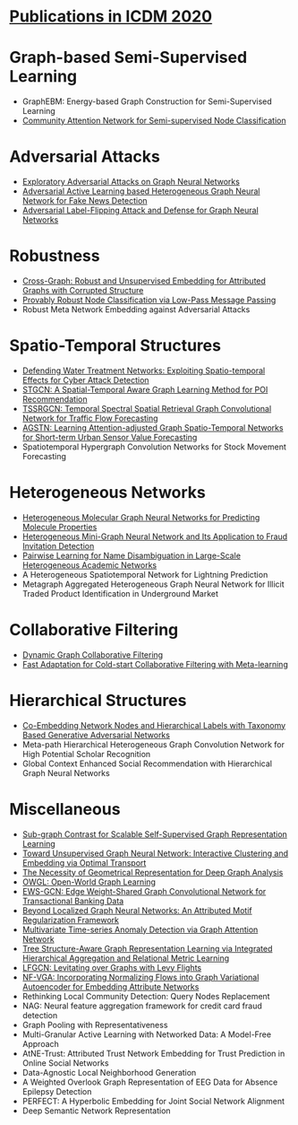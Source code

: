 # [Publications in ICDM 2020](http://icdm2020.bigke.org//detailed-program/)



# Graph-based Semi-Supervised Learning
- GraphEBM: Energy-based Graph Construction for Semi-Supervised Learning
- [Community Attention Network for Semi-supervised Node Classification](https://github.com/naganandy/graph-based-deep-learning-literature/blob/master/conference-publications/folders/publications_icdm20/cat_icdm20/README.md)



# Adversarial Attacks
- [Exploratory Adversarial Attacks on Graph Neural Networks](https://github.com/naganandy/graph-based-deep-learning-literature/blob/master/conference-publications/folders/publications_icdm20/epoatk_icdm20/README.md)
- [Adversarial Active Learning based Heterogeneous Graph Neural Network for Fake News Detection](https://github.com/naganandy/graph-based-deep-learning-literature/blob/master/conference-publications/folders/publications_icdm20/aahgnn_icdm20/README.md)
- [Adversarial Label-Flipping Attack and Defense for Graph Neural Networks](https://github.com/naganandy/graph-based-deep-learning-literature/blob/master/conference-publications/folders/publications_icdm20/lafak_icdm20/README.md)



# Robustness
- [Cross-Graph: Robust and Unsupervised Embedding for Attributed Graphs with Corrupted Structure](https://github.com/naganandy/graph-based-deep-learning-literature/blob/master/conference-publications/folders/publications_icdm20/crossgraph_icdm20/README.md)
- [Provably Robust Node Classification via Low-Pass Message Passing](https://github.com/naganandy/graph-based-deep-learning-literature/blob/master/conference-publications/folders/publications_icdm20/lpmp_icdm20/README.md)
- Robust Meta Network Embedding against Adversarial Attacks



# Spatio-Temporal Structures
- [Defending Water Treatment Networks: Exploiting Spatio-temporal Effects for Cyber Attack Detection](https://github.com/naganandy/graph-based-deep-learning-literature/blob/master/conference-publications/folders/publications_icdm20/stod_icdm20/README.md)
- [STGCN: A Spatial-Temporal Aware Graph Learning Method for POI Recommendation](https://github.com/naganandy/graph-based-deep-learning-literature/blob/master/conference-publications/folders/publications_icdm20/stgcn_icdm20/README.md)
- [TSSRGCN: Temporal Spectral Spatial Retrieval Graph Convolutional Network for Traffic Flow Forecasting](https://github.com/naganandy/graph-based-deep-learning-literature/blob/master/conference-publications/folders/publications_icdm20/tssrgcn_icdm20/README.md)
- [AGSTN: Learning Attention-adjusted Graph Spatio-Temporal Networks for Short-term Urban Sensor Value Forecasting](https://github.com/naganandy/graph-based-deep-learning-literature/blob/master/conference-publications/folders/publications_icdm20/agstn_icdm20/README.md)
- Spatiotemporal Hypergraph Convolution Networks for Stock Movement Forecasting



# Heterogeneous Networks
- [Heterogeneous Molecular Graph Neural Networks for Predicting Molecule Properties](https://github.com/naganandy/graph-based-deep-learning-literature/blob/master/conference-publications/folders/publications_icdm20/hmgnn_icdm20/README.md)
- [Heterogeneous Mini-Graph Neural Network and Its Application to Fraud Invitation Detection](https://github.com/naganandy/graph-based-deep-learning-literature/blob/master/conference-publications/folders/publications_icdm20/hmgnn_icdm20/README.md)
- [Pairwise Learning for Name Disambiguation in Large-Scale Heterogeneous Academic Networks](https://github.com/naganandy/graph-based-deep-learning-literature/blob/master/conference-publications/folders/publications_icdm20/mapairrnn_icdm20/README.md)
- A Heterogeneous Spatiotemporal Network for Lightning Prediction
- Metagraph Aggregated Heterogeneous Graph Neural Network for Illicit Traded Product Identification in Underground Market



# Collaborative Filtering
- [Dynamic Graph Collaborative Filtering](https://github.com/naganandy/graph-based-deep-learning-literature/blob/master/conference-publications/folders/publications_icdm20/dgcf_icdm20/README.md)
- [Fast Adaptation for Cold-start Collaborative Filtering with Meta-learning](https://github.com/naganandy/graph-based-deep-learning-literature/blob/master/conference-publications/folders/publications_icdm20/metacf_icdm20/README.md)



# Hierarchical Structures
- [Co-Embedding Network Nodes and Hierarchical Labels with Taxonomy Based Generative Adversarial Networks](https://github.com/naganandy/graph-based-deep-learning-literature/blob/master/conference-publications/folders/publications_icdm20/taxogan_icdm20/README.md)
- Meta-path Hierarchical Heterogeneous Graph Convolution Network for High Potential Scholar Recognition
- Global Context Enhanced Social Recommendation with Hierarchical Graph Neural Networks



# Miscellaneous
- [Sub-graph Contrast for Scalable Self-Supervised Graph Representation Learning](https://github.com/naganandy/graph-based-deep-learning-literature/blob/master/conference-publications/folders/publications_icdm20/subgcon_icdm20/README.md)
- [Toward Unsupervised Graph Neural Network: Interactive Clustering and Embedding via Optimal Transport](https://github.com/naganandy/graph-based-deep-learning-literature/blob/master/conference-publications/folders/publications_icdm20/otgnn_icdm20/README.md)
- [The Necessity of Geometrical Representation for Deep Graph Analysis](https://github.com/naganandy/graph-based-deep-learning-literature/blob/master/conference-publications/folders/publications_icdm20/gnnesr_icdm20/README.md)
- [OWGL: Open-World Graph Learning](https://github.com/naganandy/graph-based-deep-learning-literature/blob/master/conference-publications/folders/publications_icdm20/owgl_icdm20/README.md)
- [EWS-GCN: Edge Weight-Shared Graph Convolutional Network for Transactional Banking Data](https://github.com/naganandy/graph-based-deep-learning-literature/blob/master/conference-publications/folders/publications_icdm20/ewsgcn_icdm20/README.md)
- [Beyond Localized Graph Neural Networks: An Attributed Motif Regularization Framework](https://github.com/naganandy/graph-based-deep-learning-literature/blob/master/conference-publications/folders/publications_icdm20/infomotif_icdm20/README.md)
- [Multivariate Time-series Anomaly Detection via Graph Attention Network](https://github.com/naganandy/graph-based-deep-learning-literature/blob/master/conference-publications/folders/publications_icdm20/mtadgat_icdm20/README.md)
- [Tree Structure-Aware Graph Representation Learning via Integrated Hierarchical Aggregation and Relational Metric Learning](https://github.com/naganandy/graph-based-deep-learning-literature/blob/master/conference-publications/folders/publications_icdm20/tgnn_icdm20/README.md)
- [LFGCN: Levitating over Graphs with Levy Flights](https://github.com/naganandy/graph-based-deep-learning-literature/blob/master/conference-publications/folders/publications_icdm20/lfgcn_icdm20/README.md)
- [NF-VGA: Incorporating Normalizing Flows into Graph Variational Autoencoder for Embedding Attribute Networks](https://github.com/naganandy/graph-based-deep-learning-literature/blob/master/conference-publications/folders/publications_icdm20/nfvga_icdm20/README.md)
- Rethinking Local Community Detection: Query Nodes Replacement
- NAG: Neural feature aggregation framework for credit card fraud detection
- Graph Pooling with Representativeness
- Multi-Granular Active Learning with Networked Data: A Model-Free Approach
- AtNE-Trust: Attributed Trust Network Embedding for Trust Prediction in Online Social Networks
- Data-Agnostic Local Neighborhood Generation
- A Weighted Overlook Graph Representation of EEG Data for Absence Epilepsy Detection
- PERFECT: A Hyperbolic Embedding for Joint Social Network Alignment
- Deep Semantic Network Representation
